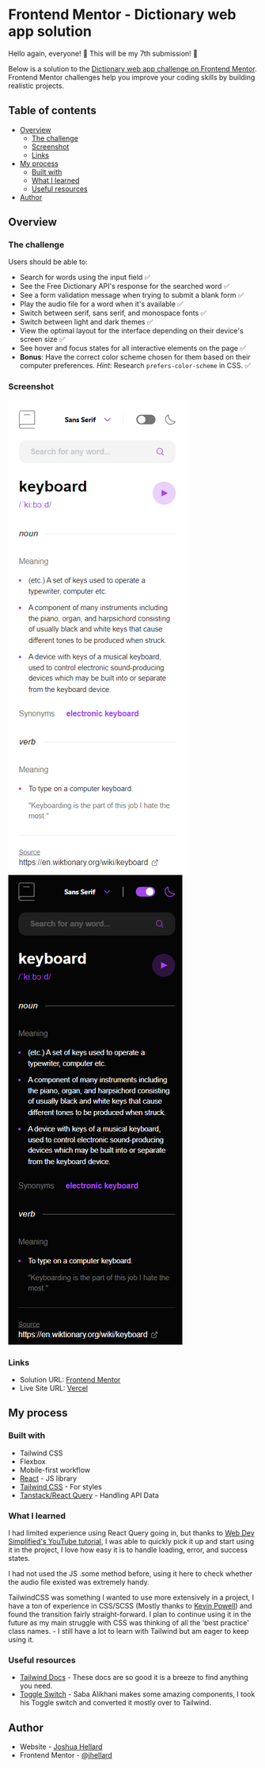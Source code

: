 # Frontend Mentor - Dictionary web app solution

Hello again, everyone! 👋 This will be my 7th submission! 🎉

Below is a solution to the [Dictionary web app challenge on Frontend Mentor](https://www.frontendmentor.io/challenges/dictionary-web-app-h5wwnyuKFL). Frontend Mentor challenges help you improve your coding skills by building realistic projects.

## Table of contents

- [Overview](#overview)
  - [The challenge](#the-challenge)
  - [Screenshot](#screenshot)
  - [Links](#links)
- [My process](#my-process)
  - [Built with](#built-with)
  - [What I learned](#what-i-learned)
  - [Useful resources](#useful-resources)
- [Author](#author)

## Overview

### The challenge

Users should be able to:

- Search for words using the input field ✅
- See the Free Dictionary API's response for the searched word ✅
- See a form validation message when trying to submit a blank form ✅
- Play the audio file for a word when it's available ✅
- Switch between serif, sans serif, and monospace fonts ✅
- Switch between light and dark themes ✅
- View the optimal layout for the interface depending on their device's screen size ✅
- See hover and focus states for all interactive elements on the page ✅
- **Bonus**: Have the correct color scheme chosen for them based on their computer preferences. _Hint_: Research `prefers-color-scheme` in CSS. ✅

### Screenshot

![](./public/assets/mobile-finished.png) ![](./public/assets/mobile-finished-dark.png)

### Links

- Solution URL: [Frontend Mentor](https://www.frontendmentor.io/solutions/dictionary-web-app-react-querytailwind-stB_3eqil3)
- Live Site URL: [Vercel](https://dictionary-jhellard.vercel.app/)

## My process

### Built with

- Tailwind CSS
- Flexbox
- Mobile-first workflow
- [React](https://reactjs.org/) - JS library
- [Tailwind CSS](https://tailwindcss.com/) - For styles
- [Tanstack/React Query](https://tanstack.com/query/latest) - Handling API Data

### What I learned

I had limited experience using React Query going in, but thanks to [Web Dev Simplified's YouTube tutorial](https://www.youtube.com/watch?v=r8Dg0KVnfMA), I was able to quickly pick it up and start using it in the project, I love how easy it is to handle loading, error, and success states.

I had not used the JS .some method before, using it here to check whether the audio file existed was extremely handy.

TailwindCSS was something I wanted to use more extensively in a project, I have a ton of experience in CSS/SCSS (Mostly thanks to [Kevin Powell](https://www.youtube.com/@KevinPowell)) and found the transition fairly straight-forward. I plan to continue using it in the future as my main struggle with CSS was thinking of all the 'best practice' class names. - I still have a lot to learn with Tailwind but am eager to keep using it.

### Useful resources

- [Tailwind Docs](https://tailwindcss.com/docs) - These docs are so good it is a breeze to find anything you need.
- [Toggle Switch](https://codepen.io/fydsa) - Saba Alikhani makes some amazing components, I took his Toggle switch and converted it mostly over to Tailwind.

## Author

- Website - [Joshua Hellard](https://www.hellard.dev)
- Frontend Mentor - [@jhellard](https://www.frontendmentor.io/profile/jhellard)
